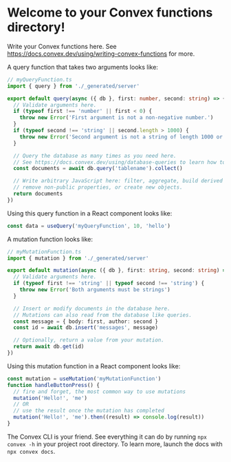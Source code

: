 # Welcome to your Convex functions directory!

Write your Convex functions here. See
https://docs.convex.dev/using/writing-convex-functions for more.

A query function that takes two arguments looks like:

```typescript
// myQueryFunction.ts
import { query } from './_generated/server'

export default query(async ({ db }, first: number, second: string) => {
  // Validate arguments here.
  if (typeof first !== 'number' || first < 0) {
    throw new Error('First argument is not a non-negative number.')
  }
  if (typeof second !== 'string' || second.length > 1000) {
    throw new Error('Second argument is not a string of length 1000 or less.')
  }

  // Query the database as many times as you need here.
  // See https://docs.convex.dev/using/database-queries to learn how to write queries.
  const documents = await db.query('tablename').collect()

  // Write arbitrary JavaScript here: filter, aggregate, build derived data,
  // remove non-public properties, or create new objects.
  return documents
})
```

Using this query function in a React component looks like:

```typescript
const data = useQuery('myQueryFunction', 10, 'hello')
```

A mutation function looks like:

```typescript
// myMutationFunction.ts
import { mutation } from './_generated/server'

export default mutation(async ({ db }, first: string, second: string) => {
  // Validate arguments here.
  if (typeof first !== 'string' || typeof second !== 'string') {
    throw new Error('Both arguments must be strings')
  }

  // Insert or modify documents in the database here.
  // Mutations can also read from the database like queries.
  const message = { body: first, author: second }
  const id = await db.insert('messages', message)

  // Optionally, return a value from your mutation.
  return await db.get(id)
})
```

Using this mutation function in a React component looks like:

```typescript
const mutation = useMutation('myMutationFunction')
function handleButtonPress() {
  // fire and forget, the most common way to use mutations
  mutation('Hello!', 'me')
  // OR
  // use the result once the mutation has completed
  mutation('Hello!', 'me').then((result) => console.log(result))
}
```

The Convex CLI is your friend. See everything it can do by running
`npx convex -h` in your project root directory. To learn more, launch the docs
with `npx convex docs`.
